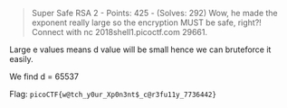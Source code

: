 > Super Safe RSA 2 - Points: 425 - (Solves: 292)
> Wow, he made the exponent really large so the encryption MUST be safe, right?! Connect with nc 2018shell1.picoctf.com 29661.

Large e values means d value will be small hence we can bruteforce it easily.

We find d = 65537

Flag: `picoCTF{w@tch_y0ur_Xp0n3nt$_c@r3fu11y_7736442}`
